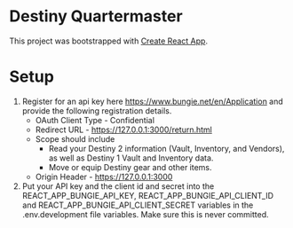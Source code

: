 # Destiny Quartermaster

This project was bootstrapped with [Create React App](https://github.com/facebook/create-react-app).

# Setup

1. Register for an api key here https://www.bungie.net/en/Application and provide the following registration details.
    - OAuth Client Type - Confidential
    - Redirect URL - https://127.0.0.1:3000/return.html
    - Scope should include
        - Read your Destiny 2 information (Vault, Inventory, and Vendors), as well as Destiny 1 Vault and Inventory data.
        - Move or equip Destiny gear and other items.
    - Origin Header - https://127.0.0.1:3000
2. Put your API key and the client id and secret into the REACT_APP_BUNGIE_API_KEY, REACT_APP_BUNGIE_API_CLIENT_ID and REACT_APP_BUNGIE_API_CLIENT_SECRET variables in the .env.development file variables. Make sure this is never committed.
